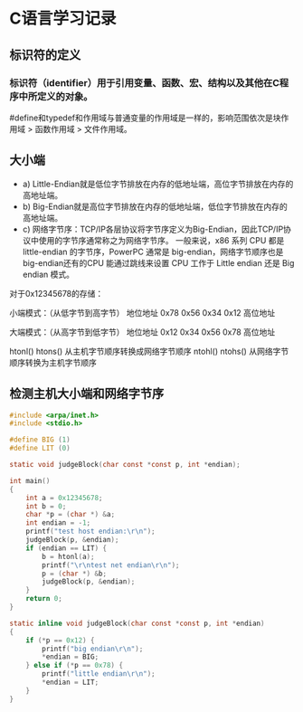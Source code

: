 # C语言学习记录

## 标识符的定义
### 标识符（identifier）用于引用变量、函数、宏、结构以及其他在C程序中所定义的对象。
#define和typedef和作用域与普通变量的作用域是一样的，影响范围依次是块作用域 > 函数作用域 > 文件作用域。

## 大小端
+ a) Little-Endian就是低位字节排放在内存的低地址端，高位字节排放在内存的高地址端。
+ b) Big-Endian就是高位字节排放在内存的低地址端，低位字节排放在内存的高地址端。
+ c) 网络字节序：TCP/IP各层协议将字节序定义为Big-Endian，因此TCP/IP协议中使用的字节序通常称之为网络字节序。
一般来说，x86 系列 CPU 都是 little-endian 的字节序，PowerPC 通常是 big-endian，网络字节顺序也是 big-endian还有的CPU 能通过跳线来设置 CPU 工作于 Little endian 还是 Big endian 模式。

对于0x12345678的存储：

小端模式：（从低字节到高字节）
地位地址 0x78 0x56 0x34 0x12 高位地址

大端模式：（从高字节到低字节）
地位地址 0x12 0x34 0x56 0x78 高位地址

htonl() htons() 从主机字节顺序转换成网络字节顺序
ntohl() ntohs() 从网络字节顺序转换为主机字节顺序

## 检测主机大小端和网络字节序
```c
#include <arpa/inet.h>
#include <stdio.h>

#define BIG (1)
#define LIT (0)

static void judgeBlock(char const *const p, int *endian);

int main()
{
	int a = 0x12345678;
	int b = 0;
	char *p = (char *) &a;
	int endian = -1;
	printf("test host endian:\r\n");
	judgeBlock(p, &endian);
	if (endian == LIT) {
		b = htonl(a);
		printf("\r\ntest net endian\r\n");
		p = (char *) &b;
		judgeBlock(p, &endian);
	}
	return 0;
}

static inline void judgeBlock(char const *const p, int *endian)
{
	if (*p == 0x12) {
		printf("big endian\r\n");
		*endian = BIG;
	} else if (*p == 0x78) {
		printf("little endian\r\n");
		*endian = LIT;
	}
}
```
